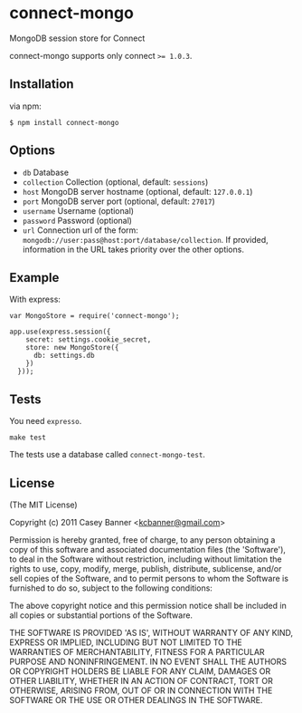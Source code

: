 
# connect-mongo

  MongoDB session store for Connect

  connect-mongo supports only connect `>= 1.0.3`.

## Installation

via npm:

    $ npm install connect-mongo

## Options

  - `db` Database 
  - `collection` Collection (optional, default: `sessions`) 
  - `host` MongoDB server hostname (optional, default: `127.0.0.1`)
  - `port` MongoDB server port (optional, default: `27017`)
  - `username` Username (optional)
  - `password` Password (optional)
  - `url` Connection url of the form: `mongodb://user:pass@host:port/database/collection`.
          If provided, information in the URL takes priority over the other options.

## Example

With express:

    var MongoStore = require('connect-mongo');

    app.use(express.session({
        secret: settings.cookie_secret,
        store: new MongoStore({
          db: settings.db
        })
      }));

## Tests

You need `expresso`.

    make test

The tests use a database called `connect-mongo-test`.

## License 

(The MIT License)

Copyright (c) 2011 Casey Banner &lt;kcbanner@gmail.com&gt;

Permission is hereby granted, free of charge, to any person obtaining
a copy of this software and associated documentation files (the
'Software'), to deal in the Software without restriction, including
without limitation the rights to use, copy, modify, merge, publish,
distribute, sublicense, and/or sell copies of the Software, and to
permit persons to whom the Software is furnished to do so, subject to
the following conditions:

The above copyright notice and this permission notice shall be
included in all copies or substantial portions of the Software.

THE SOFTWARE IS PROVIDED 'AS IS', WITHOUT WARRANTY OF ANY KIND,
EXPRESS OR IMPLIED, INCLUDING BUT NOT LIMITED TO THE WARRANTIES OF
MERCHANTABILITY, FITNESS FOR A PARTICULAR PURPOSE AND NONINFRINGEMENT.
IN NO EVENT SHALL THE AUTHORS OR COPYRIGHT HOLDERS BE LIABLE FOR ANY
CLAIM, DAMAGES OR OTHER LIABILITY, WHETHER IN AN ACTION OF CONTRACT,
TORT OR OTHERWISE, ARISING FROM, OUT OF OR IN CONNECTION WITH THE
SOFTWARE OR THE USE OR OTHER DEALINGS IN THE SOFTWARE.